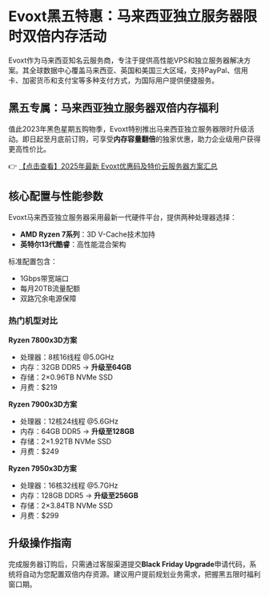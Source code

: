 # Evoxt黑五特惠：马来西亚独立服务器限时双倍内存活动

Evoxt作为马来西亚知名云服务商，专注于提供高性能VPS和独立服务器解决方案。其全球数据中心覆盖马来西亚、英国和美国三大区域，支持PayPal、信用卡、加密货币和支付宝等多种支付方式，为国际用户提供便捷服务。

## 黑五专属：马来西亚独立服务器双倍内存福利

值此2023年黑色星期五购物季，Evoxt特别推出马来西亚独立服务器限时升级活动。即日起至月底前订购，可享受**内存容量翻倍**的独家优惠，助力企业级用户获得更高性价比。

👉 [【点击查看】2025年最新 Evoxt优惠码及特价云服务器方案汇总](https://bit.ly/evoxt)

## 核心配置与性能参数

Evoxt马来西亚独立服务器采用最新一代硬件平台，提供两种处理器选择：

- **AMD Ryzen 7系列**：3D V-Cache技术加持
- **英特尔13代酷睿**：高性能混合架构

标准配置包含：
- 1Gbps带宽端口
- 每月20TB流量配额
- 双路冗余电源保障

### 热门机型对比

**Ryzen 7800x3D方案**
- 处理器：8核16线程 @5.0GHz
- 内存：32GB DDR5 → **升级至64GB**
- 存储：2×0.96TB NVMe SSD
- 月费：$219

**Ryzen 7900x3D方案**
- 处理器：12核24线程 @5.6GHz
- 内存：64GB DDR5 → **升级至128GB**
- 存储：2×1.92TB NVMe SSD
- 月费：$249

**Ryzen 7950x3D方案**
- 处理器：16核32线程 @5.7GHz
- 内存：128GB DDR5 → **升级至256GB**
- 存储：2×3.84TB NVMe SSD
- 月费：$299

## 升级操作指南

完成服务器订购后，只需通过客服渠道提交**Black Friday Upgrade**申请代码，系统将自动为您配置双倍内存资源。建议用户提前规划业务需求，把握黑五限时福利窗口期。